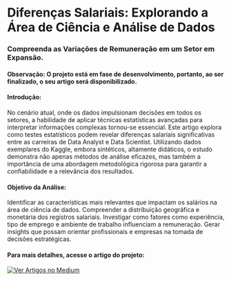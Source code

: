 # Diferenças Salariais: Explorando a Área de Ciência e Análise de Dados
### Compreenda as Variações de Remuneração em um Setor em Expansão.

#### Observação: O projeto está em fase de desenvolvimento, portanto, ao ser finalizado, o seu artigo será disponibilizado.

#### Introdução:
No cenário atual, onde os dados impulsionam decisões em todos os setores, a habilidade de aplicar técnicas estatísticas avançadas para interpretar informações complexas tornou-se essencial. Este artigo explora como testes estatísticos podem revelar diferenças salariais significativas entre as carreiras de Data Analyst e Data Scientist. Utilizando dados exemplares do Kaggle, embora sintéticos, altamente didáticos, o estudo demonstra não apenas métodos de análise eficazes, mas também a importância de uma abordagem metodológica rigorosa para garantir a confiabilidade e a relevância dos resultados.

#### Objetivo da Análise:
Identificar as características mais relevantes que impactam os salários na área de ciência de dados.
Compreender a distribuição geográfica e monetária dos registros salariais.
Investigar como fatores como experiência, tipo de emprego e ambiente de trabalho influenciam a remuneração.
Gerar insights que possam orientar profissionais e empresas na tomada de decisões estratégicas.

#### Para mais detalhes, acesse o artigo do projeto:
[![Ver Artigos no Medium](https://img.shields.io/badge/Ver_Artigos_no_Medium-03A57B?style=flat-square&logo=Medium&logoColor=white)](https://medium.com/@pedroalves112020)
